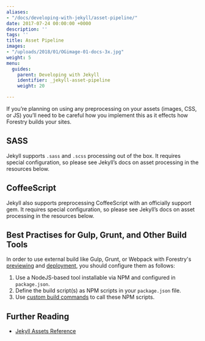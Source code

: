 ```yaml
---
aliases:
- "/docs/developing-with-jekyll/asset-pipeline/"
date: 2017-07-24 00:00:00 +0000
description: ''
tags: ''
title: Asset Pipeline
images:
- "/uploads/2018/01/OGimage-01-docs-3x.jpg"
weight: 5
menu:
  guides:
    parent: Developing with Jekyll
    identifier: _jekyll-asset-pipeline
    weight: 20

---
```

If you’re planning on using any preprocessing on your assets (images, CSS, or JS) you’ll need to be careful how you implement this as it effects how Forestry builds your sites. 

## SASS

Jekyll supports `.sass` and `.scss` processing out of the box. It requires special configuration, so please see Jekyll’s docs on asset processing in the resources below.

## CoffeeScript

Jekyll also supports preprocessing CoffeeScript with an officially support gem. It requires special configuration, so please see Jekyll’s docs on asset processing in the resources below.

## Best Practises for Gulp, Grunt, and Other Build Tools

In order to use external build like Gulp, Grunt, or Webpack with Forestry's [previewing][1] and [deployment][2], you should configure them as follows:

1. Use a NodeJS-based tool installable via NPM and configured in `package.json`.
2. Define the build script(s) as NPM scripts in your `package.json` file.
3. Use [custom build commands](/docs/settings/build-commands/) to call these NPM scripts.

[1]: /docs/editing/previews
[2]: /docs/hosting/

## Further Reading
- [Jekyll Assets Reference](http://jekyllrb.com/docs/assets/)